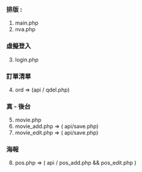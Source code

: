 ### 排版 :

1. main.php
2. nva.php

### 虛擬登入

3. login.php

### 訂單清單
4. ord => (api / qdel.php)

### 真 - 後台

5. movie.php
6. movie_add.php  => ( api/save.php)
7. movie_edit.php  => ( api/save.php)

### 海報

8. pos.php  =>  ( api / pos_add.php  &&  pos_edit.php )